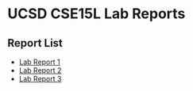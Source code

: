 # UCSD CSE15L Lab Reports
## Report List
- [Lab Report 1](/lab1.html)
- [Lab Report 2](/lab2.html)
- [Lab Report 3](/lab3.html)
